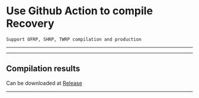 # Use Github Action to compile Recovery
```
Support OFRP, SHRP, TWRP compilation and production
```
-----

-----

## Compilation results
Can be downloaded at [Release](../../releases)

-----

